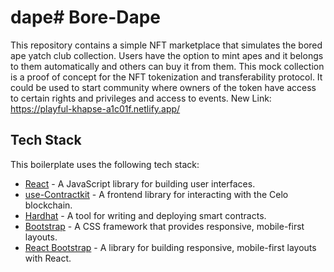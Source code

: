 # dape# Bore-Dape 
This repository contains a simple NFT marketplace that simulates the bored ape yatch club collection. Users have the option to mint apes and it belongs to them automatically and others can buy it from them. This mock collection is a proof of concept for the NFT tokenization and transferability protocol. It could be used to start community where owners of the token have access to certain rights and privileges and access to events.
New Link: https://playful-khapse-a1c01f.netlify.app/

## Tech Stack
This boilerplate uses the following tech stack:
- [React](https://reactjs.org/) - A JavaScript library for building user interfaces.
- [use-Contractkit](contractkit
) - A frontend library for interacting with the Celo blockchain.
- [Hardhat](https://hardhat.org/) - A tool for writing and deploying smart contracts.
- [Bootstrap](https://getbootstrap.com/) - A CSS framework that provides responsive, mobile-first layouts.
- [React Bootstrap](https://react-bootstrap.github.io/) - A library for building responsive, mobile-first layouts with React.

